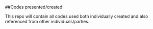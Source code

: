 ##Codes presented/created

This repo will contain all codes used both individually created and also referenced from other individuals/parties.
